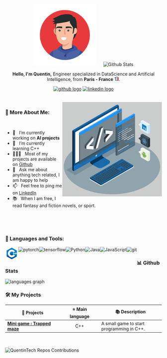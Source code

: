 <!-- Set up my Github profile -->

<p align="center">
  <img src="img/face-icon.jpg" alt="Nicolas Brondin-Bernard" height="200" style="margin-right: 20px"/>
  <img src="https://github-readme-stats.vercel.app/api?username=QuentinTech&show_icons=true&theme=buefy" alt="Github Stats" />
</p>

<p align="center">
  <strong>Hello, I'm Quentin,</strong> Engineer specialized in DataScience and Artificial Intelligence, from <b>Paris - France</b> <img src="img/france.png" width="14"/>.
</p>

<div align="center">
  <a href="https://github.com/QuentinTech"><img src="https://img.shields.io/badge/GitHub-%2312100E.svg?&style=for-the-badge&logo=Github&logoColor=white" height="35" alt="github logo" /></a>
  <a href="https://www.linkedin.com/in/quentin-barth%C3%A9l%C3%A9my-585534197/"><img src="https://img.shields.io/static/v1?message=LinkedIn&logo=linkedin&label=&color=0077B5&logoColor=white&labelColor=&style=for-the-badge" height="35" alt="linkedin logo"  /></a>
</div>

<br>
<br>


<img align="right" alt="GIF" src="gif/techstack.gif" width="320px" />
  
### 🧐 More About Me:

<br>

- 🔭 &nbsp; I’m currently working on **AI projects**
- 🌱 &nbsp; I’m currently learning C++
- 👨🏻‍💻 &nbsp; Most of my projects are available on [Github](https://github.com/QuentinTech?tab=repositories)
- 💬 &nbsp; Ask me about anything tech related, I am happy to help
- 📫 &nbsp; Feel free to ping me on [LinkedIn](https://www.linkedin.com/in/quentin-barth%C3%A9l%C3%A9my-585534197/)
- 📚 &nbsp; When I am free, I read fantasy and fiction novels, or sport.

<br>
<br>
<br>

### 🔨 Languages and Tools:

<a href="" target="_blank"> <img align="left" src="img/cpp.png" alt="pytorch" height="42px"/> </a>
<a href="https://pytorch.org/" target="_blank"> <img align="left" src="https://raw.githubusercontent.com/rahul-jha98/github_readme_icons/main/language_and_tools/square/pytorch/pytorch.svg" alt="pytorch" height="42px"/> </a> 
<a href="https://www.tensorflow.org" target="_blank"> <img align="left" src="https://raw.githubusercontent.com/rahul-jha98/github_readme_icons/main/language_and_tools/square/tensorflow/tensorflow.svg" alt="tensorflow" height="42px"/> </a>
<a href="https://www.python.org" target="_blank"><img align="left" alt="Python" height ="42px" src="https://raw.githubusercontent.com/rahul-jha98/github_readme_icons/main/language_and_tools/square/python/python.svg"></a>
<a href="https://www.java.com" target="_blank"><img align="left" alt="Java" height ="42px" src="https://raw.githubusercontent.com/rahul-jha98/github_readme_icons/main/language_and_tools/square/java/java.svg"></a>
<a href="https://developer.mozilla.org/en-US/docs/Web/JavaScript" target="_blank"> <img align="left" alt="JavaScript" height ="42px"  src="https://raw.githubusercontent.com/rahul-jha98/github_readme_icons/main/language_and_tools/square/javascript/javascript.svg"> </a>
<a href="https://git-scm.com/" target="_blank"> <img src="https://raw.githubusercontent.com/rahul-jha98/github_readme_icons/main/language_and_tools/square/git-scm/git-scm.svg" align="left" alt="git" height='42px'/> </a>

<!-- <img src="img/cpp.png" height="50" alt="C++ logo">

<img alt="Python" height ="45px" src="img/python.png">

<img src="https://cdn.jsdelivr.net/gh/devicons/devicon/icons/html5/html5-original.svg" height="40" alt="HTML5 logo">
<img src="https://cdn.jsdelivr.net/gh/devicons/devicon/icons/css3/css3-original.svg" height="40" alt="CSS3 logo">
<img src="https://cdn.jsdelivr.net/gh/devicons/devicon/icons/javascript/javascript-original.svg" height="40" alt="JavaScript logo">
<img src="https://cdn.jsdelivr.net/gh/devicons/devicon/icons/flutter/flutter-original.svg" height="40" alt="Flutter logo">
<span style="font-size: 24px; color: purple;"></span>

<img src="https://cdn.jsdelivr.net/gh/devicons/devicon/icons/django/django-plain-wordmark.svg" height="70" alt="Django logo">
<img src="https://cdn.jsdelivr.net/gh/devicons/devicon/icons/flask/flask-original-wordmark.svg" height="70" alt="Flask logo"> -->

<br>

### 📊 Github Stats

<img src="https://github-readme-stats.vercel.app/api/top-langs?username=QuentinTech&locale=en&hide_title=false&layout=compact&card_width=320&langs_count=5&theme=buefy&hide_border=false" height="100" alt="languages graph" style="margin-right: 20px" />

<br>

### 🛠️ My Projects

<table>
  <thead>
    <tr>
      <th width="35%">🎁 Projects</th>
      <th width="25%">⭐ Main language</th>
      <th width="40%">📚 Description</th>
    </tr>
  </thead>
  <tbody>
    <tr>
      <td><a href="https://github.com/QuentinTech/trapped-maze"><b>Mini game : Trapped maze</b></a></td>
      <td align="center">C++</td>
      <td>A small game to start programming in C++.</td>
    </tr>
  </tbody>
</table>

<br>
<br>

<img src="https://ghchart.rshah.org/QuentinTech" alt="QuentinTech Repos Contributions" width="75%"/>
